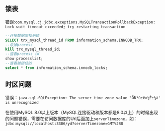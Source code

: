 ## 锁表

错误:`com.mysql.cj.jdbc.exceptions.MySQLTransactionRollbackException: Lock wait timeout exceeded; try restarting transaction`

```sql
--连接数据库找到锁
SELECT trx_mysql_thread_id FROM information_schema.INNODB_TRX;
--杀掉process
kill trx_mysql_thread_id;
--查看process id
show processlist;
--查看被锁住的
select * from information_schema.innodb_locks;

```

## 时区问题

错误：`java.sql.SQLException: The server time zone value 'ÖÐ¹ú±ê×¼Ê±¼ä' is unrecognized`

在使用MySQL 8.0以上版本（MySQL连接驱动和版本都是8.0以上）的时候出现的问题错误，需要在访问数据库的Url后面加上`serverTimezone`，如：`jdbc:mysql://localhost:3306/yd?serverTimezone=GMT%2B8`